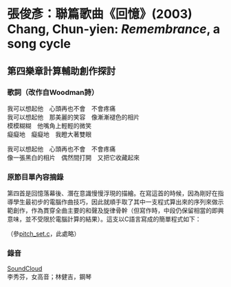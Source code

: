 # 張俊彥：聯篇歌曲《回憶》(2003)<br>Chang, Chun-yien: _Remembrance_, a song cycle

## 第四樂章計算輔助創作探討

### 歌詞（改作自Woodman詩）

我可以想起他　心頭再也不會　不會疼痛<br>
我可以想起他　那美麗的笑容　像漸漸褪色的相片<br>
模模糊糊　他嘴角上輕輕的微笑<br>
癡癡地　癡癡地　我瞪大著雙眼<br>

我可以想起他　心頭再也不會　不會疼痛<br>
像一張黑白的相片　偶然間打開　又把它收藏起來

### 原節目單內容摘錄

第四首是回憶落幕後、潛在意識慢慢浮現的描繪。在寫這首的時候，因為剛好在指導學生最初步的電腦作曲技巧，因此就順手取了其中一支程式算出來的序列來做示範創作，作為貫穿全曲主要的和聲及旋律骨幹（但寫作時，中段仍保留相當的即興意味，並不受限於電腦計算的結果）。這支以C語言寫成的簡單程式如下：

（參[pitch_set.c](https://github.com/canticum/remembrance/blob/master/pitch_set.c)，此處略）

### 錄音

[SoundCloud](https://soundcloud.com/canticorum/remembrance-4)<br>
李秀芬，女高音；林健吉，鋼琴